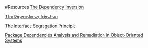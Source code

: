 #Resources
[The Dependency Inversion ]( Principle>http://www.objectmentor.com/resources/articles/dip.pdf)

[The Dependency Injection ]( http://martinfowler.com/articles/injection.html)

[The Interface Segregation Principle ]( http://www.objectmentor.com/resources/articles/isp.pdf)

[Package Dependencies Analysis and Remediation in Object-Oriented Systems ]( http://www.jannik-laval.eu/assets/files/papers/Lava11b-PhDThesis.pdf)
